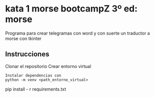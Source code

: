# kata 1 morse bootcampZ 3º ed: morse
Programa para crear telegramas con word
y con suerte un traductor a morse con tkinter

## Instrucciones
Clonar el repositorio
Crear entorno virtual
```
Instalar dependencias con
python -m venv <path_entorno_virtual>
```
pip install - r requirements.txt
```
